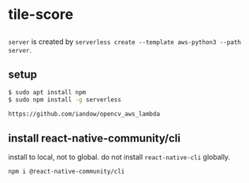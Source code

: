 # tile-score

##

`server` is created by `serverless create --template aws-python3 --path server`.

## setup

```bash
$ sudo apt install npm
$ sudo npm install -g serverless
```

`https://github.com/iandow/opencv_aws_lambda`

## install react-native-community/cli
install to local, not to global. do not install `react-native-cli` globally.
```
npm i @react-native-community/cli
```

